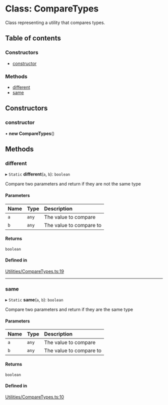 # Class: CompareTypes

Class representing a utility that compares types.

## Table of contents

### Constructors

- [constructor](../wiki/CompareTypes#constructor)

### Methods

- [different](../wiki/CompareTypes#different)
- [same](../wiki/CompareTypes#same)

## Constructors

### constructor

• **new CompareTypes**()

## Methods

### different

▸ `Static` **different**(`a`, `b`): `boolean`

Compare two parameters and return if they are not the same type

#### Parameters

| Name | Type | Description |
| :------ | :------ | :------ |
| `a` | `any` | The value to compare |
| `b` | `any` | The value to compare to |

#### Returns

`boolean`

#### Defined in

[Utilities/CompareTypes.ts:19](https://github.com/JFenlonWork/MooD-Custom-CodeBase-Babel-Ts/blob/84e0bbd/Code/src/Utilities/CompareTypes.ts#L19)

___

### same

▸ `Static` **same**(`a`, `b`): `boolean`

Compare two parameters and return if they are the same type

#### Parameters

| Name | Type | Description |
| :------ | :------ | :------ |
| `a` | `any` | The value to compare |
| `b` | `any` | The value to compare to |

#### Returns

`boolean`

#### Defined in

[Utilities/CompareTypes.ts:10](https://github.com/JFenlonWork/MooD-Custom-CodeBase-Babel-Ts/blob/84e0bbd/Code/src/Utilities/CompareTypes.ts#L10)
